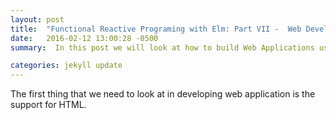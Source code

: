 ```yaml
---
layout: post
title:  "Functional Reactive Programing with Elm: Part VII -  Web Development"
date:   2016-02-12 13:00:28 -0500
summary:  In this post we will look at how to build Web Applications using Elm. You will get to see how the functional style of programming allows us to build web applications that are more "modular and composable". We will use Signals, Tasks and Mailboxes to deal with interaction and asynchronous programming.  

categories: jekyll update
---
```


The first thing that we need to look at in developing web application is the support for HTML.
